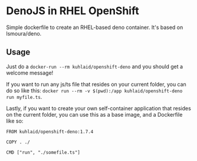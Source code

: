 # DenoJS in RHEL OpenShift

Simple dockerfile to create an RHEL-based deno container. It's based on lsmoura/deno.

## Usage

Just do a `docker-run --rm kuhlaid/openshift-deno` and you should get a welcome message! 

If you want to run any js/ts file that resides on your current folder, you can do so like this: `docker run --rm -v $(pwd):/app kuhlaid/openshift-deno run myfile.ts`.

Lastly, if you want to create your own self-container application that resides on the current folder, you can use this as a base image, and a Dockerfile like so:

```
FROM kuhlaid/openshift-deno:1.7.4

COPY . ./

CMD ["run", "./somefile.ts"]
```
